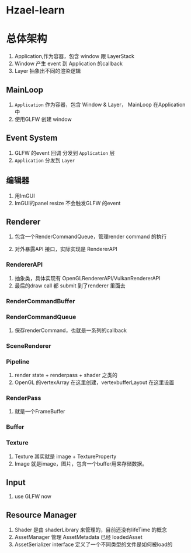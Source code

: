 # Hzael-learn

# 总体架构
1. Application,作为容器，包含 window 跟 LayerStack
2. Window 产生 event 到 Application 的callback
3. Layer 抽象出不同的渲染逻辑

## MainLoop

1. `Application`  作为容器，包含 Window & Layer， MainLoop 在Application中
2.  使用GLFW 创建 window

## Event System

1. GLFW 的event 回调 分发到 `Application` 层
2. `Application` 分发到 `Layer` 

## 编辑器

1. 用ImGUI
2. ImGUI的panel resize 不会触发GLFW 的event

## Renderer
1. 包含一个RenderCommandQueue，管理render command 的执行

2. 对外暴露API 接口，实际实现是 RendererAPI

### RendererAPI
1. 抽象类，具体实现有 OpenGLRendererAPI/VulkanRendererAPI
2. 最后的draw call 都 submit 到了renderer 里面去

### RenderCommandBuffer
### RenderCommandQueue
1. 保存renderCommand，也就是一系列的callback
### SceneRenderer
### Pipeline
1. render state + renderpass + shader 之类的
2. OpenGL 的vertexArray 在这里创建，vertexbufferLayout 在这里设置
### RenderPass
1. 就是一个FrameBuffer
### Buffer
### Texture
1. Texture 其实就是 image + TextureProperty 
2. Image 就是image，图片，包含一个buffer用来存储数据。

## Input

1. use GLFW now

## Resource Manager

1. Shader 是由 shaderLibrary 来管理的，目前还没有lifeTime 的概念
2. AssetManager 管理 AssetMetadata 已经 loadedAsset
3. AssetSerializer interface 定义了一个不同类型的文件是如何被load的